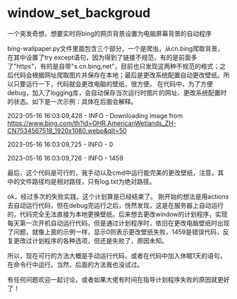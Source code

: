 # window_set_backgroud
一个突发奇想，想要实时将bing的网页背景设置为电脑屏幕背景的自动程序

bing-wallpaper.py文件里面包含三个部分，一个是爬虫，从cn.bing爬取背景，在其中设置了try except语句，因为得到了链接不规范，有的是前面多了"https"，有的是自带"s.cn.bing,net\"，目前也只发现这两种不规范的格式；之后代码会根据网址爬取图片并保存在本地；最后是更改系统配置自动更改壁纸。所以只要运行一下，代码就会更改电脑的壁纸，很方便。
在代码中，为了方便debug，加入了logging库，会自动保存当次运行时图片的网址、更改系统配置时的状态。如下是一次示例：具体在后面会解释。

2023-05-16 16:03:09,428 - INFO - Downloading image from  https://www.bing.com/th?id=OHR.AmericanWetlands_ZH-CN7534567518_1920x1080.webp&qlt=50

2023-05-16 16:03:09,725 - INFO - 0

2023-05-16 16:03:09,726 - INFO - 1459

最后，这个代码是可行的，我手动以及cmd中运行能完美的更改壁纸，注意，其中的文件路径均是相对路径，只有log.txt为绝对路径。

ok，经过多次的失败实践，这个计划算是已经结束了。
刚开始的想法是用actions去自动运行代码，但在debug完运行之后，恍然发现，这是在服务器上自动运行的，代码完全无法直接为本地更换壁纸。后来想去更改window的计划程序，实现每天第一次开机自动运行代码，但是通过计划程序时，依旧在更改电脑壁纸时出现了问题，就像上面的示例一样，显示0则表示更改壁纸失败，1459是错误代码，反复更改过计划程序的各种选项，但还是失败了，原因未知。

所以，现在可行的方法大概是手动运行代码，或者在代码中加入休眠1天的语句，在命令行中运行。当然，后面的方法我也没试过。

有任何问题欢迎一起讨论，或者如果大佬有时间在指导计划程序失败的原因就更好了！
